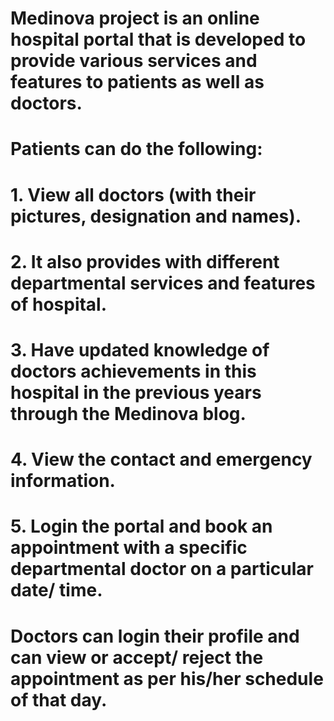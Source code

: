 # Medinova project is an online hospital portal that is developed to provide various services and features to patients as well as doctors.
# Patients can do the following:
# 1. View all doctors (with their pictures, designation and names).
# 2. It also provides with different departmental services and features of hospital.
# 3. Have updated knowledge of doctors achievements in this hospital in the previous years through the Medinova blog.
# 4. View the contact and emergency information.
# 5. Login the portal and book an appointment with a specific departmental doctor on a particular date/ time. 

# Doctors can login their profile and can view or accept/ reject the appointment as per his/her schedule of that day.
